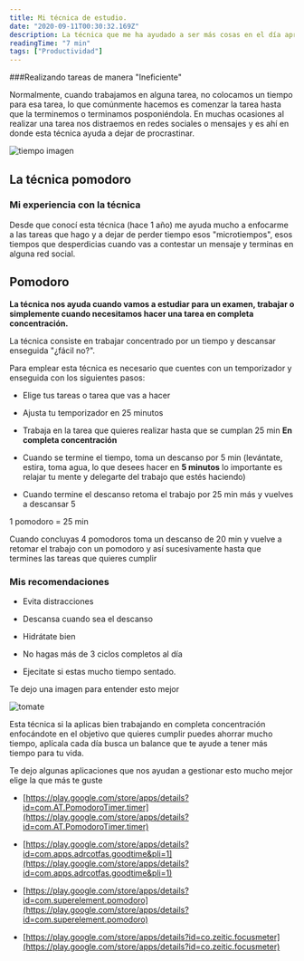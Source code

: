 ```yaml
---
title: Mi técnica de estudio.
date: "2020-09-11T00:30:32.169Z"
description: La técnica que me ha ayudado a ser más cosas en el día aprovechando el tiempo invertido de mejor forma, y a ser más productivo
readingTime: "7 min"
tags: ["Productividad"]
---
```


###Realizando tareas de manera "Ineficiente"

 Normalmente, cuando trabajamos en alguna tarea, no colocamos un tiempo para esa tarea, lo que comúnmente hacemos es comenzar la tarea hasta que la terminemos o terminamos posponiéndola. En muchas ocasiones al realizar una tarea nos distraemos en redes sociales o mensajes y es ahí en donde esta técnica ayuda a dejar de procrastinar.

![tiempo imagen](/pomodoro.jpg)

## La técnica pomodoro

### Mi experiencia con la técnica 

Desde que conocí esta técnica (hace 1 año) me ayuda mucho a enfocarme a las tareas que hago y a dejar de perder tiempo esos "microtiempos", esos tiempos que desperdicias cuando vas a contestar un mensaje y terminas en alguna red social.

## Pomodoro

**La técnica nos ayuda cuando vamos a estudiar para un examen, trabajar o simplemente cuando necesitamos hacer una tarea en completa concentración.**

La técnica consiste en trabajar concentrado por un tiempo y descansar enseguida "¿fácil no?".

Para emplear esta técnica es necesario que cuentes con un temporizador y enseguida con los siguientes pasos:

- Elige tus tareas o tarea que vas a hacer

- Ajusta tu temporizador en 25 minutos

- Trabaja en la tarea que quieres realizar hasta que se cumplan 25 min **En completa concentración**

- Cuando se termine el tiempo, toma un descanso por 5 min (levántate, estira, toma agua, lo que desees hacer en **5 minutos** lo importante es relajar tu mente y delegarte del trabajo que estés haciendo)

- Cuando termine el descanso retoma el trabajo por 25 min más y vuelves a descansar 5

1 pomodoro = 25 min

Cuando concluyas 4 pomodoros toma un descanso de 20 min y vuelve a retomar el trabajo con un pomodoro y así sucesivamente hasta que termines las tareas que quieres cumplir

### Mis recomendaciones

- Evita distracciones

- Descansa cuando sea el descanso

- Hidrátate bien 

- No hagas más de 3 ciclos completos al día 

- Ejecitate si estas mucho tiempo sentado.

Te dejo una imagen para entender esto mejor

![tomate](/TecnicaPomodoro.jpg)

Esta técnica si la aplicas bien trabajando en completa concentración enfocándote en el objetivo que quieres cumplir puedes ahorrar mucho tiempo, aplícala cada día busca un balance que te ayude a tener más tiempo para tu vida.

Te dejo algunas aplicaciones que nos ayudan a gestionar esto mucho mejor elige la que más te guste

- [https://play.google.com/store/apps/details?id=com.AT.PomodoroTimer.timer](https://play.google.com/store/apps/details?id=com.AT.PomodoroTimer.timer)  

- [https://play.google.com/store/apps/details?id=com.apps.adrcotfas.goodtime&pli=1](https://play.google.com/store/apps/details?id=com.apps.adrcotfas.goodtime&pli=1)

- [https://play.google.com/store/apps/details?id=com.superelement.pomodoro](https://play.google.com/store/apps/details?id=com.superelement.pomodoro)

- [https://play.google.com/store/apps/details?id=co.zeitic.focusmeter](https://play.google.com/store/apps/details?id=co.zeitic.focusmeter)